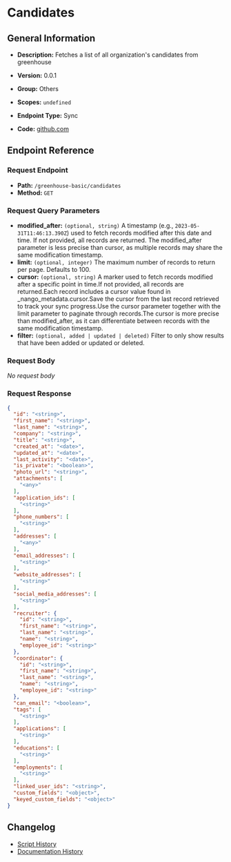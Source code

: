 # Candidates

## General Information

- **Description:** Fetches a list of all organization's candidates from greenhouse

- **Version:** 0.0.1
- **Group:** Others
- **Scopes:** `undefined`
- **Endpoint Type:** Sync
- **Code:** [github.com](https://github.com/NangoHQ/integration-templates/tree/main/integrations/greenhouse-basic/syncs/candidates.ts)


## Endpoint Reference

### Request Endpoint

- **Path:** `/greenhouse-basic/candidates`
- **Method:** `GET`

### Request Query Parameters

- **modified_after:** `(optional, string)` A timestamp (e.g., `2023-05-31T11:46:13.390Z`) used to fetch records modified after this date and time. If not provided, all records are returned. The modified_after parameter is less precise than cursor, as multiple records may share the same modification timestamp.
- **limit:** `(optional, integer)` The maximum number of records to return per page. Defaults to 100.
- **cursor:** `(optional, string)` A marker used to fetch records modified after a specific point in time.If not provided, all records are returned.Each record includes a cursor value found in _nango_metadata.cursor.Save the cursor from the last record retrieved to track your sync progress.Use the cursor parameter together with the limit parameter to paginate through records.The cursor is more precise than modified_after, as it can differentiate between records with the same modification timestamp.
- **filter:** `(optional, added | updated | deleted)` Filter to only show results that have been added or updated or deleted.

### Request Body

_No request body_

### Request Response

```json
{
  "id": "<string>",
  "first_name": "<string>",
  "last_name": "<string>",
  "company": "<string>",
  "title": "<string>",
  "created_at": "<date>",
  "updated_at": "<date>",
  "last_activity": "<date>",
  "is_private": "<boolean>",
  "photo_url": "<string>",
  "attachments": [
    "<any>"
  ],
  "application_ids": [
    "<string>"
  ],
  "phone_numbers": [
    "<string>"
  ],
  "addresses": [
    "<any>"
  ],
  "email_addresses": [
    "<string>"
  ],
  "website_addresses": [
    "<string>"
  ],
  "social_media_addresses": [
    "<string>"
  ],
  "recruiter": {
    "id": "<string>",
    "first_name": "<string>",
    "last_name": "<string>",
    "name": "<string>",
    "employee_id": "<string>"
  },
  "coordinator": {
    "id": "<string>",
    "first_name": "<string>",
    "last_name": "<string>",
    "name": "<string>",
    "employee_id": "<string>"
  },
  "can_email": "<boolean>",
  "tags": [
    "<string>"
  ],
  "applications": [
    "<string>"
  ],
  "educations": [
    "<string>"
  ],
  "employments": [
    "<string>"
  ],
  "linked_user_ids": "<string>",
  "custom_fields": "<object>",
  "keyed_custom_fields": "<object>"
}
```

## Changelog

- [Script History](https://github.com/NangoHQ/integration-templates/commits/main/integrations/greenhouse-basic/syncs/candidates.ts)
- [Documentation History](https://github.com/NangoHQ/integration-templates/commits/main/integrations/greenhouse-basic/syncs/candidates.md)

<!-- END  GENERATED CONTENT -->

